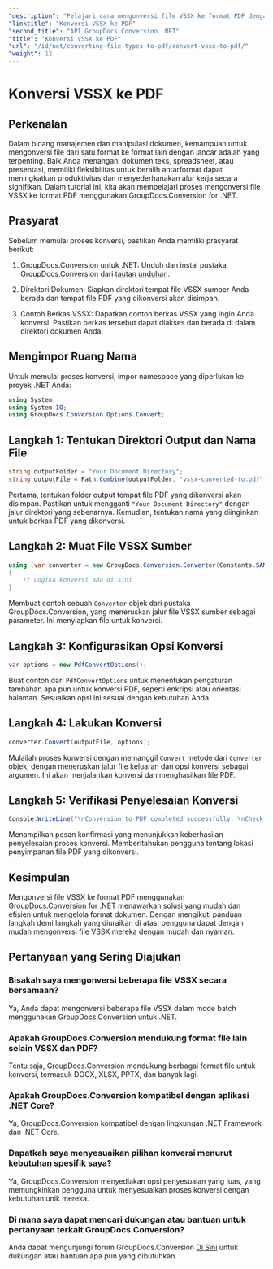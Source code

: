 ```yaml
---
"description": "Pelajari cara mengonversi file VSSX ke format PDF dengan mudah menggunakan GroupDocs.Conversion for .NET. Sederhanakan alur kerja pengelolaan dokumen Anda."
"linktitle": "Konversi VSSX ke PDF"
"second_title": "API GroupDocs.Conversion .NET"
"title": "Konversi VSSX ke PDF"
"url": "/id/net/converting-file-types-to-pdf/convert-vssx-to-pdf/"
"weight": 12
---
```


# Konversi VSSX ke PDF

## Perkenalan
Dalam bidang manajemen dan manipulasi dokumen, kemampuan untuk mengonversi file dari satu format ke format lain dengan lancar adalah yang terpenting. Baik Anda menangani dokumen teks, spreadsheet, atau presentasi, memiliki fleksibilitas untuk beralih antarformat dapat meningkatkan produktivitas dan menyederhanakan alur kerja secara signifikan. Dalam tutorial ini, kita akan mempelajari proses mengonversi file VSSX ke format PDF menggunakan GroupDocs.Conversion for .NET.
## Prasyarat
Sebelum memulai proses konversi, pastikan Anda memiliki prasyarat berikut:
1. GroupDocs.Conversion untuk .NET: Unduh dan instal pustaka GroupDocs.Conversion dari [tautan unduhan](https://releases.groupdocs.com/conversion/net/).
   
2. Direktori Dokumen: Siapkan direktori tempat file VSSX sumber Anda berada dan tempat file PDF yang dikonversi akan disimpan.
3. Contoh Berkas VSSX: Dapatkan contoh berkas VSSX yang ingin Anda konversi. Pastikan berkas tersebut dapat diakses dan berada di dalam direktori dokumen Anda.

## Mengimpor Ruang Nama
Untuk memulai proses konversi, impor namespace yang diperlukan ke proyek .NET Anda:
```csharp
using System;
using System.IO;
using GroupDocs.Conversion.Options.Convert;
```

## Langkah 1: Tentukan Direktori Output dan Nama File
```csharp
string outputFolder = "Your Document Directory";
string outputFile = Path.Combine(outputFolder, "vssx-converted-to.pdf");
```
Pertama, tentukan folder output tempat file PDF yang dikonversi akan disimpan. Pastikan untuk mengganti `"Your Document Directory"` dengan jalur direktori yang sebenarnya. Kemudian, tentukan nama yang diinginkan untuk berkas PDF yang dikonversi.
## Langkah 2: Muat File VSSX Sumber
```csharp
using (var converter = new GroupDocs.Conversion.Converter(Constants.SAMPLE_VSSX))
{
    // Logika konversi ada di sini
}
```
Membuat contoh sebuah `Converter` objek dari pustaka GroupDocs.Conversion, yang meneruskan jalur file VSSX sumber sebagai parameter. Ini menyiapkan file untuk konversi.
## Langkah 3: Konfigurasikan Opsi Konversi
```csharp
var options = new PdfConvertOptions();
```
Buat contoh dari `PdfConvertOptions` untuk menentukan pengaturan tambahan apa pun untuk konversi PDF, seperti enkripsi atau orientasi halaman. Sesuaikan opsi ini sesuai dengan kebutuhan Anda.
## Langkah 4: Lakukan Konversi
```csharp
converter.Convert(outputFile, options);
```
Mulailah proses konversi dengan memanggil `Convert` metode dari `Converter` objek, dengan meneruskan jalur file keluaran dan opsi konversi sebagai argumen. Ini akan menjalankan konversi dan menghasilkan file PDF.
## Langkah 5: Verifikasi Penyelesaian Konversi
```csharp
Console.WriteLine("\nConversion to PDF completed successfully. \nCheck output in {0}", outputFolder);
```
Menampilkan pesan konfirmasi yang menunjukkan keberhasilan penyelesaian proses konversi. Memberitahukan pengguna tentang lokasi penyimpanan file PDF yang dikonversi.

## Kesimpulan
Mengonversi file VSSX ke format PDF menggunakan GroupDocs.Conversion for .NET menawarkan solusi yang mudah dan efisien untuk mengelola format dokumen. Dengan mengikuti panduan langkah demi langkah yang diuraikan di atas, pengguna dapat dengan mudah mengonversi file VSSX mereka dengan mudah dan nyaman.
## Pertanyaan yang Sering Diajukan
### Bisakah saya mengonversi beberapa file VSSX secara bersamaan?
Ya, Anda dapat mengonversi beberapa file VSSX dalam mode batch menggunakan GroupDocs.Conversion untuk .NET.
### Apakah GroupDocs.Conversion mendukung format file lain selain VSSX dan PDF?
Tentu saja, GroupDocs.Conversion mendukung berbagai format file untuk konversi, termasuk DOCX, XLSX, PPTX, dan banyak lagi.
### Apakah GroupDocs.Conversion kompatibel dengan aplikasi .NET Core?
Ya, GroupDocs.Conversion kompatibel dengan lingkungan .NET Framework dan .NET Core.
### Dapatkah saya menyesuaikan pilihan konversi menurut kebutuhan spesifik saya?
Ya, GroupDocs.Conversion menyediakan opsi penyesuaian yang luas, yang memungkinkan pengguna untuk menyesuaikan proses konversi dengan kebutuhan unik mereka.
### Di mana saya dapat mencari dukungan atau bantuan untuk pertanyaan terkait GroupDocs.Conversion?
Anda dapat mengunjungi forum GroupDocs.Conversion [Di Sini](https://forum.groupdocs.com/c/conversion/11) untuk dukungan atau bantuan apa pun yang dibutuhkan.